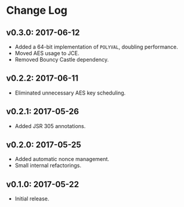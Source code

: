 # Change Log

## v0.3.0: 2017-06-12

* Added a 64-bit implementation of `POLYVAL`, doubling performance.
* Moved AES usage to JCE.
* Removed Bouncy Castle dependency.

## v0.2.2: 2017-06-11

* Eliminated unnecessary AES key scheduling.

## v0.2.1: 2017-05-26

* Added JSR 305 annotations.

## v0.2.0: 2017-05-25

* Added automatic nonce management.
* Small internal refactorings.

## v0.1.0: 2017-05-22

* Initial release.